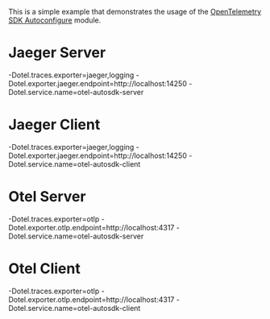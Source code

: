 This is a simple example that demonstrates the usage of the [OpenTelemetry SDK Autoconfigure](https://github.com/open-telemetry/opentelemetry-java/tree/main/sdk-extensions/autoconfigure) module.

# Jaeger Server

-Dotel.traces.exporter=jaeger,logging -Dotel.exporter.jaeger.endpoint=http://localhost:14250 -Dotel.service.name=otel-autosdk-server

# Jaeger Client

-Dotel.traces.exporter=jaeger,logging -Dotel.exporter.jaeger.endpoint=http://localhost:14250 -Dotel.service.name=otel-autosdk-client


# Otel Server

-Dotel.traces.exporter=otlp  -Dotel.exporter.otlp.endpoint=http://localhost:4317 -Dotel.service.name=otel-autosdk-server

# Otel Client

-Dotel.traces.exporter=otlp  -Dotel.exporter.otlp.endpoint=http://localhost:4317 -Dotel.service.name=otel-autosdk-client